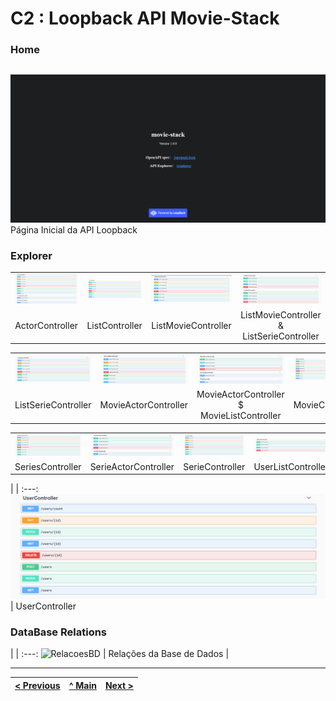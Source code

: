 # C2 : Loopback API Movie-Stack

### Home
| |
:---: |
![An alternative description](img/1.png)
Página Inicial da API Loopback


### Explorer
| | | | |
:---: | :---: | :---: | :---:
![Imagem1](img/actorcontroller.png) | ![Imagem2](img/listcontroller.png) | ![Imagem3](img/listmoviecontroller.png) | ![Imagem4](img/listmoviecontroller_listseriecontrololer.png)
ActorController |  ListController | ListMovieController | ListMovieController & ListSerieController | 

| | | | |
:---: | :---: | :---: | :---:
![Imagem5](img/listseriecontroller.png) | ![Imagem6](img/movieactorcontroller.png) | ![Imagem7](img/movieactorcontroller_movielistcontroller.png) | ![Imagem8](img/moviecontroller.png)
ListSerieController | MovieActorController | MovieActorController $ MovieListController | MovieController |

| | | | |
:---: | :---: | :---: | :---:
![Imagem9](img/serieacotrcontroller.png) | ![Imagem10](img/serieactorcontroller.png) | ![Imagem11](img/seriecontroller.png) | ![Imagem11](img/userlistcontroller.png)
SeriesController | SerieActorController | SerieController | UserListController | 

| |
:---: 
![Imagem9](img/usercontroller.png) |
UserController 


### DataBase Relations
| |
:---:
![RelacoesBD](https://github.com/RackITPW/report/blob/main/bd/relacoesBD/modelo.PNG) |
Relações da Base de Dados |



---
[< Previous](c1.md) | [^ Main](https://github.com/movie-stack/report-main/tree/main/docs) | [Next >](c3.md)
:--- | :---: | ---: 
